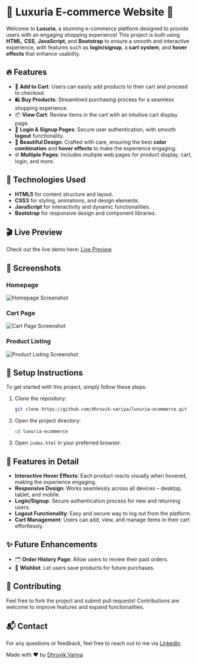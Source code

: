 # 🌟 Luxuria E-commerce Website 🌟

Welcome to **Luxuria**, a stunning e-commerce platform designed to provide users with an engaging shopping experience! This project is built using **HTML**, **CSS**, **JavaScript**, and **Bootstrap** to ensure a smooth and interactive experience, with features such as **login/signup**, a **cart system**, and **hover effects** that enhance usability. 

## 🔥 Features

- 🛒 **Add to Cart**: Users can easily add products to their cart and proceed to checkout.
- 🛍️ **Buy Products**: Streamlined purchasing process for a seamless shopping experience.
- 📦 **View Cart**: Review items in the cart with an intuitive cart display page.
- 🔐 **Login & Signup Pages**: Secure user authentication, with smooth **logout** functionality.
- 🎨 **Beautiful Design**: Crafted with care, ensuring the best **color combination** and **hover effects** to make the experience engaging.
- 🌐 **Multiple Pages**: Includes multiple web pages for product display, cart, login, and more.
  
## 🚀 Technologies Used

- **HTML5** for content structure and layout.
- **CSS3** for styling, animations, and design elements.
- **JavaScript** for interactivity and dynamic functionalities.
- **Bootstrap** for responsive design and component libraries.

## 🎬 Live Preview

Check out the live demo here: [Live Preview](#) 

## 📸 Screenshots

### Homepage
![Homepage Screenshot](path_to_homepage_screenshot.png)

### Cart Page
![Cart Page Screenshot](path_to_cart_screenshot.png)

### Product Listing
![Product Listing Screenshot](path_to_product_listing_screenshot.png)

## 🔧 Setup Instructions

To get started with this project, simply follow these steps:

1. Clone the repository:
   ```bash
   git clone https://github.com/dhruvik-variya/luxuria-ecommerce.git
   ```
2. Open the project directory:
   ```bash
   cd luxuria-ecommerce
   ```
3. Open `index.html` in your preferred browser.

## 📝 Features in Detail

- **Interactive Hover Effects**: Each product reacts visually when hovered, making the experience engaging.
- **Responsive Design**: Works seamlessly across all devices – desktop, tablet, and mobile.
- **Login/Signup**: Secure authentication process for new and returning users.
- **Logout Functionality**: Easy and secure way to log out from the platform.
- **Cart Management**: Users can add, view, and manage items in their cart effortlessly.

## ✨ Future Enhancements

- 🗂️ **Order History Page**: Allow users to review their past orders.
- 🧾 **Wishlist**: Let users save products for future purchases.

## 🤝 Contributing

Feel free to fork the project and submit pull requests! Contributions are welcome to improve features and expand functionalities.

## 📬 Contact

For any questions or feedback, feel free to reach out to me via [LinkedIn](https://www.linkedin.com/in/DHRUVIKVARIYA).


Made with ❤️ by [Dhruvik Variya](https://github.com/dhruvik-variya) 
